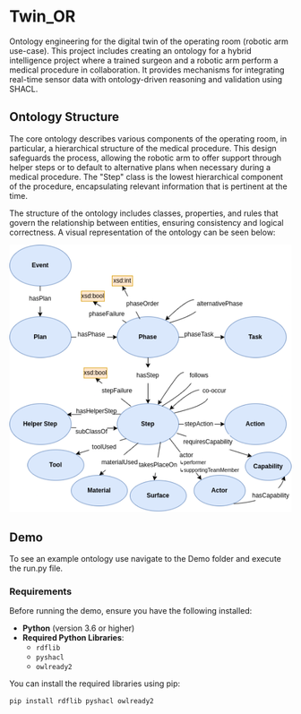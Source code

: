 # Twin_OR
Ontology engineering for the digital twin of the operating room (robotic arm use-case). This project includes creating an ontology for a hybrid intelligence project where a trained surgeon and a robotic arm perform a medical procedure in collaboration. It provides mechanisms for integrating real-time sensor data with ontology-driven reasoning and validation using SHACL.

## Ontology Structure
The core ontology describes various components of the operating room, in particular, a hierarchical structure of the medical procedure. This design safeguards the process, allowing the robotic arm to offer support through helper steps or to default to alternative plans when necessary during a medical procedure. The "Step" class is the lowest hierarchical component of the procedure, encapsulating relevant information that is pertinent at the time.

The structure of the ontology includes classes, properties, and rules that govern the relationship between entities, ensuring consistency and logical correctness. A visual representation of the ontology can be seen below:

![OR Ontology Diagram](OR_Ontology.drawio.png)

## Demo
To see an example ontology use navigate to the Demo folder and execute the
run.py file.

### **Requirements**

Before running the demo, ensure you have the following installed:

- **Python** (version 3.6 or higher)
- **Required Python Libraries**:
  - `rdflib`
  - `pyshacl`
  - `owlready2`
  
You can install the required libraries using pip:

```bash
pip install rdflib pyshacl owlready2
